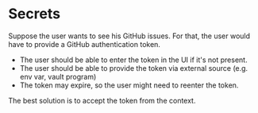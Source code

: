 # Secrets

Suppose the user wants to see his GitHub issues. For that, the user would have to provide a GitHub authentication token.

* The user should be able to enter the token in the UI if it's not present.
* The user should be able to provide the token via external source (e.g. env var, vault program)
* The token may expire, so the user might need to reenter the token.

The best solution is to accept the token from the context.

